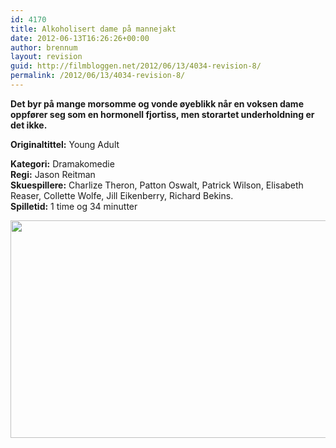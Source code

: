```yaml
---
id: 4170
title: Alkoholisert dame på mannejakt
date: 2012-06-13T16:26:26+00:00
author: brennum
layout: revision
guid: http://filmbloggen.net/2012/06/13/4034-revision-8/
permalink: /2012/06/13/4034-revision-8/
---
```

**Det byr på mange morsomme og vonde øyeblikk når en voksen dame oppfører seg som en hormonell fjortiss, men storartet underholdning er det ikke.**

**<!--more-->Originaltittel:** Young Adult

  
**Kategori:** Dramakomedie  
**Regi:** Jason Reitman  
**Skuespillere:** Charlize Theron, Patton Oswalt, Patrick Wilson, Elisabeth Reaser, Collette Wolfe, Jill Eikenberry, Richard Bekins.  
**Spilletid:** 1 time og 34 minutter

<a href="http://filmbloggen.net/?attachment_id=4129" rel="attachment wp-att-4129"><img class="alignnone size-large wp-image-4129" src="http://filmbloggen.net/wp-content/uploads//2012/06/Young-Adult-bilde-3-620x348.jpg" alt="" width="620" height="348" /></a>